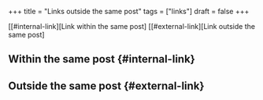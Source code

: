 +++
title = "Links outside the same post"
tags = ["links"]
draft = false
+++

[[#internal-link][Link within the same post]
[[#external-link][Link outside the same post]


## Within the same post {#internal-link}


## Outside the same post {#external-link}
